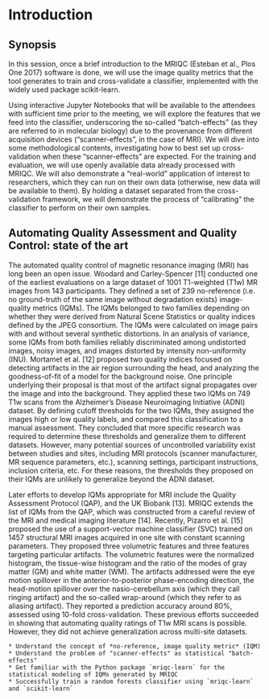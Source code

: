 # Introduction

## Synopsis
In this session, once a brief
introduction to the MRIQC
(Esteban et al., Plos One
2017) software is done, we
will use the image quality
metrics that the tool
generates to train and cross-validate a classifier,
implemented with the widely
used package scikit-learn.

Using interactive Jupyter
Notebooks that will be
available to the attendees
with sufficient time prior to
the meeting, we will explore
the features that we feed into
the classifier, underscoring
the so-called “batch-effects”
(as they are referred to in
molecular biology) due to the
provenance from different
acquisition devices
(“scanner-effects”, in the
case of MRI). We will dive
into some methodological
contents, investigating how
to best set up cross-validation when these
“scanner-effects” are
expected.
For the training
and evaluation, we will use
openly available data already
processed with MRIQC.
We
will also demonstrate a “real-world” application of interest
to researchers, which they
can run on their own data
(otherwise, new data will be
available to them). By
holding a dataset separated
from the cross-validation
framework, we will
demonstrate the process of
“calibrating” the classifier to
perform on their own
samples.

## Automating Quality Assessment and Quality Control: state of the art
The automated quality control of magnetic resonance imaging (MRI) has long been an open issue.
Woodard and Carley-Spencer [11] conducted one of the earliest evaluations on a large dataset of 1001 T1-weighted (T1w) MR images from 143 participants.
They defined a set of 239 no-reference (i.e. no ground-truth of the same image without degradation exists) image-quality metrics (IQMs).
The IQMs belonged to two families depending on whether they were derived from Natural Scene Statistics or quality indices defined by the JPEG consortium.
The IQMs were calculated on image pairs with and without several synthetic distortions.
In an analysis of variance, some IQMs from both families reliably discriminated among undistorted images, noisy images, and images distorted by intensity non-uniformity (INU).
Mortamet et al. [12] proposed two quality indices focused on detecting artifacts in the air region surrounding the head, and analyzing the goodness-of-fit of a model for the background noise.
One principle underlying their proposal is that most of the artifact signal propagates over the image and into the background.
They applied these two IQMs on 749 T1w scans from the Alzheimer’s Disease Neuroimaging Initiative (ADNI) dataset.
By defining cutoff thresholds for the two IQMs, they assigned the images high or low quality labels, and compared this classification to a manual assessment.
They concluded that more specific research was required to determine these thresholds and generalize them to different datasets.
However, many potential sources of uncontrolled variability exist between studies and sites, including MRI protocols (scanner manufacturer, MR sequence parameters, etc.), scanning settings, participant instructions, inclusion criteria, etc.
For these reasons, the thresholds they proposed on their IQMs are unlikely to generalize beyond the ADNI dataset.

Later efforts to develop IQMs appropriate for MRI include the Quality Assessment Protocol (QAP), and the UK Biobank [13]. MRIQC extends the list of IQMs from the QAP, which was constructed from a careful review of the MRI and medical imaging literature [14]. Recently, Pizarro et al. [15] proposed the use of a support-vector machine classifier (SVC) trained on 1457 structural MRI images acquired in one site with constant scanning parameters.
They proposed three volumetric features and three features targeting particular artifacts.
The volumetric features were the normalized histogram, the tissue-wise histogram and the ratio of the modes of gray matter (GM) and white matter (WM). The artifacts addressed were the eye motion spillover in the anterior-to-posterior phase-encoding direction, the head-motion spillover over the nasio-cerebellum axis (which they call ringing artifact) and the so-called wrap-around (which they refer to as aliasing artifact). They reported a prediction accuracy around 80%, assessed using 10-fold cross-validation.
These previous efforts succeeded in showing that automating quality ratings of T1w MRI scans is possible.
However, they did not achieve generalization across multi-site datasets.


```{admonition} Learning outcomes
* Understand the concept of *no-reference, image quality metric* (IQM)
* Understand the problem of "scanner-effects" as statistical "batch-effects"
* Get familiar with the Python package `mriqc-learn` for the statistical modeling of IQMs generated by MRIQC
* Successfully train a random forests classifier using `mriqc-learn` and `scikit-learn`
```
